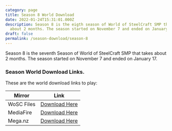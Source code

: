 ```yaml
---
category: page
title: Season 8 World Download
date: 2022-01-24T15:31:01.000Z
description: Season 8 is the eigth season of World of SteelCraft SMP that takes
  about 2 months. The season started on November 7 and ended on January 17.
draft: false
permalink: /season-download/season-8
---
```

Season 8 is the seventh Season of World of SteelCraft SMP that takes about 2 months. The season started on November 7 and ended on January 17.

<div class="padding-post">

### Season World Download Links.
These are the world download links to play:

| Mirror | Link |
|-|-|
| WoSC Files | [Download Here](https://wosc.tk/WoSCSMPS8-GD) | 
| MediaFire | [Download Here](https://wosc.tk/WoSCSMPS8-MF) |
|Mega.nz| [Download Here](https://wosc.tk/WoSCSMPS8-MG)|
</div>
